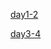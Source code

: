 [day1-2](https://github.com/IROL-SSU/isaac_sim_tutorial/blob/main/docs/day1-2.md)

[day3-4](https://github.com/IROL-SSU/isaac_sim_tutorial/blob/main/docs/day3-4.md)


<!--stackedit_data:
eyJoaXN0b3J5IjpbMTAyNjE0NzM5NiwxNTYyMjc1Njg4LDEzMD
EzNDE5NzYsMjAzNDY0NzQ4MSwtMTgwNjQ3MzU5MiwtMTA5MTM4
MzExNCwtMTMyNDQwNzQ2MCw1OTE5MzE1NjUsLTkzMjA2ODIyLD
cwOTkzODYzNSwyMDQ5MTI1ODYzLDEzNTY3MzE5OSwtMzY2OTMz
ODUxLC0xNzQ2NTQwNzc1LDQ2OTc0MjkxNV19
-->